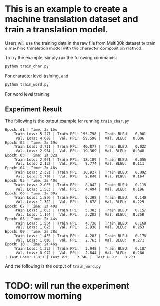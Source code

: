 # This is an example to create a machine translation dataset and train a translation model.

Users will use the training data in the raw file from Multi30k dataset to train a machine translation model with the character composition method.

To try the example, simply run the following commands:

```bash
python train_char.py
```

For character level training, and

```bash
python train_word.py
```

For word level training

## Experiment Result

The following is the output example for running `train_char.py`

```
Epoch: 01 | Time: 2m 10s
	Train Loss: 5.277 | Train PPL: 195.798 |  Train BLEU:   0.001
	 Val. Loss: 4.088 |  Val. PPL:  59.598 |  Val. BLEU:   0.006
Epoch: 02 | Time: 2m 29s
	Train Loss: 3.711 | Train PPL:  40.877 |  Train BLEU:   0.022
	 Val. Loss: 2.964 |  Val. PPL:  19.369 |  Val. BLEU:   0.048
Epoch: 03 | Time: 2m 32s
	Train Loss: 2.901 | Train PPL:  18.189 |  Train BLEU:   0.055
	 Val. Loss: 2.172 |  Val. PPL:   8.774 |  Val. BLEU:   0.111
Epoch: 04 | Time: 2m 46s
	Train Loss: 2.391 | Train PPL:  10.927 |  Train BLEU:   0.092
	 Val. Loss: 1.766 |  Val. PPL:   5.849 |  Val. BLEU:   0.164
Epoch: 05 | Time: 2m 40s
	Train Loss: 2.085 | Train PPL:   8.042 |  Train BLEU:   0.118
	 Val. Loss: 1.503 |  Val. PPL:   4.494 |  Val. BLEU:   0.196
Epoch: 06 | Time: 2m 39s
	Train Loss: 1.856 | Train PPL:   6.398 |  Train BLEU:   0.140
	 Val. Loss: 1.302 |  Val. PPL:   3.678 |  Val. BLEU:   0.229
Epoch: 07 | Time: 2m 40s
	Train Loss: 1.683 | Train PPL:   5.383 |  Train BLEU:   0.157
	 Val. Loss: 1.164 |  Val. PPL:   3.202 |  Val. BLEU:   0.250
Epoch: 08 | Time: 2m 44s
	Train Loss: 1.554 | Train PPL:   4.730 |  Train BLEU:   0.168
	 Val. Loss: 1.075 |  Val. PPL:   2.930 |  Val. BLEU:   0.263
Epoch: 09 | Time: 2m 38s
	Train Loss: 1.455 | Train PPL:   4.283 |  Train BLEU:   0.178
	 Val. Loss: 1.016 |  Val. PPL:   2.763 |  Val. BLEU:   0.271
Epoch: 10 | Time: 2m 46s
	Train Loss: 1.373 | Train PPL:   3.948 |  Train BLEU:   0.187
	 Val. Loss: 0.972 |  Val. PPL:   2.644 |  Val. BLEU:   0.280
| Test Loss: 1.011 | Test PPL:   2.748 |  Test BLEU:   0.273
```

And the following is the output of `train_word.py`
# TODO: will run the experiment tomorrow morning